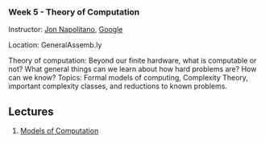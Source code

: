 ### Week 5 - Theory of Computation

Instructor: [Jon Napolitano](https://plus.google.com/109863345096305413130/posts), [Google](http://google.com/)

Location: GeneralAssemb.ly

Theory of computation: Beyond our finite hardware, what is computable or not?
What general things can we learn about how hard problems are? How can we know?
Topics: Formal models of computing, Complexity Theory, important complexity
classes, and reductions to known problems. 

## Lectures

1. [Models of Computation](https://docs.google.com/presentation/d/1VJqNvLrXaQDd7W3OE3XPkYkdibujZbfIndt37y_gVik/edit)
